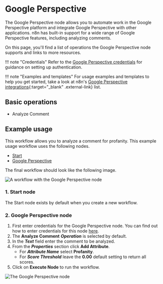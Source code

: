 # Google Perspective

The Google Perspective node allows you to automate work in the Google Perspective platform and integrate Google Perspective with other applications. n8n has built-in support for a wide range of Google Perspective features, including analyzing comments.

On this page, you'll find a list of operations the Google Perspective node supports and links to more resources.

!!! note "Credentials"
    Refer to the [Google Perspective credentials](https://docs.n8n.io/integrations/builtin/credentials/google/) for guidance on setting up authentication. 

!!! note "Examples and templates"
    For usage examples and templates to help you get started, take a look at n8n's [Google Perspective integrations](https://n8n.io/integrations/google-perspective/){:target="_blank" .external-link} list.

## Basic operations

* Analyze Comment

## Example usage

This workflow allows you to analyze a comment for profanity. This example usage workflow uses the following nodes.
- [Start](/integrations/builtin/core-nodes/n8n-nodes-base.start/)
- [Google Perspective]()

The final workflow should look like the following image.

![A workflow with the Google Perspective node](/_images/integrations/builtin/app-nodes/googleperspective/workflow.png)

### 1. Start node

The Start node exists by default when you create a new workflow.

### 2. Google Perspective node

1. First enter credentials for the Google Perspective node. You can find out how to enter credentials for this node [here](/integrations/builtin/credentials/google/).
2. The **Analyze Comment** ***Operation*** is selected by default.
3. In the ***Text*** field enter the comment to be analyzed.
4. From the ***Properties*** section click **Add Attribute**.
    * For ***Attribute Name*** select **Profanity**.
    * For ***Score Threshold*** leave the **0.00** default setting to return all scores.
5. Click on **Execute Node** to run the workflow.

![The Google Perspective node](/_images/integrations/builtin/app-nodes/googleperspective/googleperspective_node.png)
